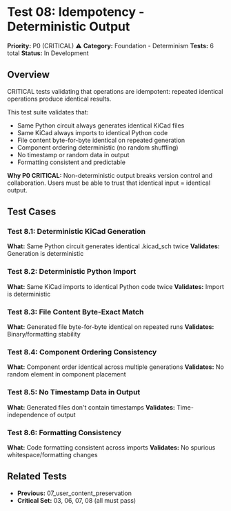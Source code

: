 # Test 08: Idempotency - Deterministic Output

**Priority:** P0 (CRITICAL) ⚠️
**Category:** Foundation - Determinism
**Tests:** 6 total
**Status:** In Development

## Overview

CRITICAL tests validating that operations are idempotent: repeated identical operations produce identical results.

This test suite validates that:
- Same Python circuit always generates identical KiCad files
- Same KiCad always imports to identical Python code
- File content byte-for-byte identical on repeated generation
- Component ordering deterministic (no random shuffling)
- No timestamp or random data in output
- Formatting consistent and predictable

**Why P0 CRITICAL:** Non-deterministic output breaks version control and collaboration. Users must be able to trust that identical input = identical output.

## Test Cases

### Test 8.1: Deterministic KiCad Generation
**What:** Same Python circuit generates identical .kicad_sch twice
**Validates:** Generation is deterministic

### Test 8.2: Deterministic Python Import
**What:** Same KiCad imports to identical Python code twice
**Validates:** Import is deterministic

### Test 8.3: File Content Byte-Exact Match
**What:** Generated file byte-for-byte identical on repeated runs
**Validates:** Binary/formatting stability

### Test 8.4: Component Ordering Consistency
**What:** Component order identical across multiple generations
**Validates:** No random element in component placement

### Test 8.5: No Timestamp Data in Output
**What:** Generated files don't contain timestamps
**Validates:** Time-independence of output

### Test 8.6: Formatting Consistency
**What:** Code formatting consistent across imports
**Validates:** No spurious whitespace/formatting changes

## Related Tests

- **Previous:** 07_user_content_preservation
- **Critical Set:** 03, 06, 07, 08 (all must pass)
